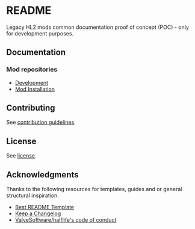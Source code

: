 # README

Legacy HL2 mods common documentation proof of concept (POC) - only for development purposes.

## Documentation

### Mod repositories

- [Development](docs/mod-repositories/development.md)
- [Mod Installation](docs/mod-repositories/mod-installation.md)

## Contributing

See [contribution guidelines](CONTRIBUTING.md).

## License

See [license](LICENSE).

## Acknowledgments

Thanks to the following resources for templates, guides and or general structural inspiration.

- [Best README Template](https://github.com/othneildrew/Best-README-Template)
- [Keep a Changelog](https://keepachangelog.com/)
- [ValveSoftware/halflife's code of conduct](https://github.com/ValveSoftware/halflife?tab=readme-ov-file#conduct)
